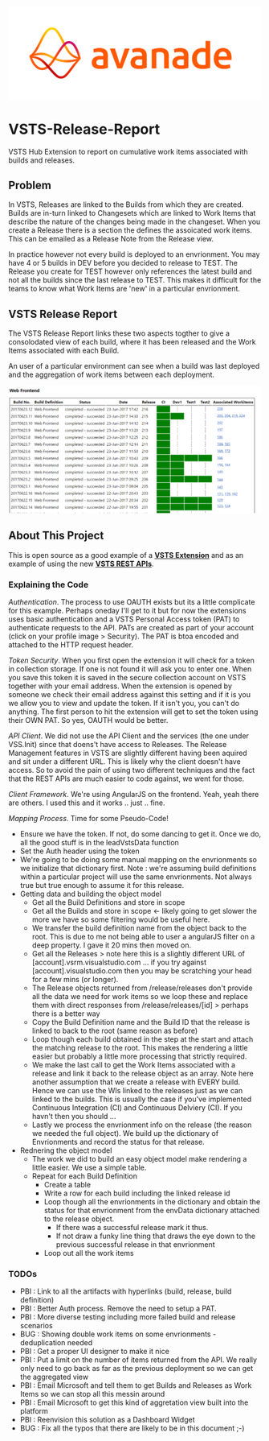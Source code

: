 ![AvanadeLogo](docs/logo.png)
# VSTS-Release-Report
VSTS Hub Extension to report on cumulative work items associated with builds and releases.

## Problem
In VSTS, Releases are linked to the Builds from which they are created.  Builds are in-turn linked to Changesets which are linked to Work Items that describe the nature of the changes being made in the changeset.  When you create a Release there is a section the defines the assoicated work items.  This can be emailed as a Release Note from the Release view.

In practice however not every build is deployed to an envrionment.  You may have 4 or 5 builds in DEV before you decided to release to TEST.  The Release you create for TEST however only references the latest build and not all the builds since the last release to TEST.  This makes it difficult for the teams to know what Work Items are 'new' in a particular envrionment.

## VSTS Release Report
The VSTS Release Report links these two aspects togther to give a consolodated view of each build, where it has been released and the Work Items associated with each Build.

An user of a particular environment can see when a build was last deployed and the aggregation of work items between each deployment.

![VSTS Release Report](docs/VstsRr1.png)


## About This Project
This is open source as a good example of a [**VSTS Extension**](https://www.visualstudio.com/en-us/docs/integrate/extensions/overview) and as an example of using the new [**VSTS REST APIs**](https://www.visualstudio.com/en-us/docs/integrate/api/overview).

### Explaining the Code

*Authentication*.  The process to use OAUTH exists but its a little complicate for this example.  Perhaps oneday I'll get to it but for now the extensions uses basic authentication and a VSTS Personal Access token (PAT) to authenticate requests to the API.  PATs are created as part of your account (click on your profile image > Security).  The PAT is btoa encoded and attached to the HTTP request header.

*Token Security*.  When you first open the extension it will check for a token in collection storage.  If one is not found it will ask you to enter one.  When you save this token it is saved in the secure collection account on VSTS together with your email address.  When the extension is opened by someone we check their email address against this setting and if it is you we allow you to view and update the token.  If it isn't you, you can't do anything.  The first person to hit the extension will get to set the token using their OWN PAT.  So yes, OAUTH would be better.

*API Client*.  We did not use the API Client and the services (the one under VSS.Init) since that doens't have access to Releases.  The Release Management features in VSTS are slightly different having been aquired and sit under a different URL.  This is likely why the client doesn't have access.  So to avoid the pain of using two different techniques and the fact that the REST APIs are much easier to code against, we went for those.

*Client Framework*.  We're using AngularJS on the frontend.  Yeah, yeah there are others.  I used this and it works .. just .. fine.

*Mapping Process*.  Time for some Pseudo-Code!

* Ensure we have the token.  If not, do some dancing to get it.  Once we do, all the good stuff is in the leadVstsData function
* Set the Auth header using the token
* We're going to be doing some manual mapping on the envrionments so we initialize that dictionary first.  Note : we're assuming build definitions within a particular project will use the same envrionments.  Not always true but true enough to assume it for this release.
* Getting data and building the object model
    * Get all the Build Definitions and store in scope
    * Get all the Builds and store in scope <- likely going to get slower the more we have so some filtering would be useful here.
    * We transfer the build definition name from the object back to the root.  This is due to me not being able to user a angularJS filter on a deep property.  I gave it 20 mins then moved on.
    * Get all the Releases > note here this is a slightly different URL of [account].vsrm.visualstudio.com ... if you try against [account].visualstudio.com then you may be scratching your head for a few mins (or longer).
    * The Release objects returned from /release/releases don't provide all the data we need for work items so we loop these and replace them with direct responses from /release/releases/[id] > perhaps there is a better way 
    * Copy the Build Definition name and the Build ID that the release is linked to back to the root (same reason as before)
    * Loop though each build obtained in the step at the start and attach the matching release to the root.  This makes the rendering a little easier but probably a little more processing that strictly required.
    * We make the last call to get the Work Items associated with a release and link it back to the release object as an array.  Note here another assumption that we create a release with EVERY build.  Hence we can use the WIs linked to the releases just as we can linked to the builds.  This is usually the case if you've implemented Continuous Integration (CI) and Continuous Delviery (CI).  If you havn't then you should ...
    * Lastly we process the envrionment info on the release (the reason we needed the full object).  We build up the dictionary of Envrionments and record the status for that release.
* Rednering the object model
    * The work we did to build an easy object model make rendering a little easier.  We use a simple table.
    * Repeat for each Build Definition
        * Create a table
        * Write a row for each build including the linked release id
        * Loop though all the envrionments in the dictionary and obtain the status for that envrionment from the envData dictionary attached to the release object.
            * If there was a successful release mark it thus.  
            * If not draw a funky line thing that draws the eye down to the previous successful release in that envrionment
        * Loop out all the work items

### TODOs

* PBI : Link to all the artifacts with hyperlinks (build, release, build definition)
* PBI : Better Auth process.  Remove the need to setup a PAT.
* PBI : More diverse testing including more failed build and release scenarios
* BUG : Showing double work items on some envrionments - deduplication needed
* PBI : Get a proper UI designer to make it nice
* PBI : Put a limit on the number of items returned from the API.  We really only need to go back as far as the previous deployment so we can get the aggregated view
* PBI : Email Microsoft and tell them to get Builds and Releases as Work Items so we can stop all this messin around
* PBI : Email Microsoft to get this kind of aggretation view built into the platform
* PBI : Reenvision this solution as a Dashboard Widget
* BUG : Fix all the typos that there are likely to be in this document ;-)




